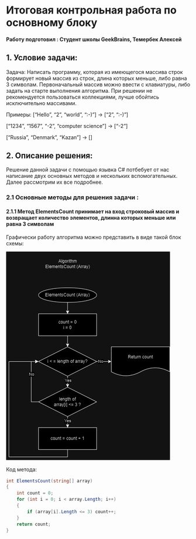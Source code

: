 # Итоговая контрольная работа по основному блоку

#### Работу подготовил : Студент школы GeekBrains, Темербек Алексей

## 1. Условие задачи:

Задача: Написать программу, которая из имеющегося массива строк формирует новый массив из строк, длина которых меньше, либо равна 3 символам. Первоначальный массив можно ввести с клавиатуры, либо задать на старте выполнения алгоритма. При решении не рекомендуется пользоваться коллекциями, лучше обойтись исключительно массивами.

Примеры:
[“Hello”, “2”, “world”, “:-)”] → [“2”, “:-)”]

[“1234”, “1567”, “-2”, “computer science”] → [“-2”]

[“Russia”, “Denmark”, “Kazan”] → []

## 2. Описание решения:

Решение данной задачи с помощью язывка C# потбебует от нас написание двух основных методов и нескольких вспомогательных. Далее рассмотрим их все подробнее.

### 2.1 Основные методы для решения задачи :

#### 2.1.1 Метод **ElementsCount** принимает на вход строковый массив и возвращает количество элементов, длинна которых меньше или равна 3 символам

Графически работу алгоритма можно представить в виде такой блок схемы:

![Алгоритм метода ElementsCount()](https://github.com/AItemerbek/GeekBrains_FirstBlock_Final/blob/main/ElementsCount.jpg?raw=true)

Код метода:

```C#
int ElementsCount(string[] array)
{
    int count = 0;
    for (int i = 0; i < array.Length; i++)
    {
        if (array[i].Length <= 3) count++;
    }
    return count;
}
```
